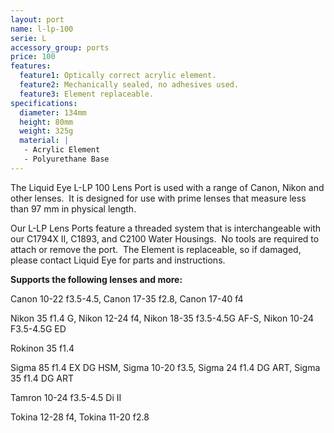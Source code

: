 ```yaml
---
layout: port
name: l-lp-100
serie: L
accessory_group: ports
price: 100
features:
  feature1: Optically correct acrylic element.
  feature2: Mechanically sealed, no adhesives used.
  feature3: Element replaceable.
specifications:
  diameter: 134mm
  height: 80mm
  weight: 325g
  material: |
   - Acrylic Element
   - Polyurethane Base
---
```

The Liquid Eye L-LP 100 Lens Port is used with a range of Canon, Nikon and other lenses.  It is designed for use with prime lenses that measure less than 97 mm in physical length.

Our L-LP Lens Ports feature a threaded system that is interchangeable with our C1794X II, C1893, and C2100 Water Housings.  No tools are required to attach or remove the port.  The Element is replaceable, so if damaged, please contact Liquid Eye for parts and instructions.

**Supports the following lenses and more:**

Canon	10-22 f3.5-4.5, Canon	17-35 f2.8, Canon	17-40 f4

Nikon	35 f1.4 G, Nikon	12-24 f4, Nikon	18-35 f3.5-4.5G AF-S, Nikon	10-24 F3.5-4.5G ED

Rokinon 35 f1.4

Sigma	85 f1.4 EX DG HSM, Sigma 10-20 f3.5, Sigma 24 f1.4 DG ART, Sigma 35 f1.4 DG ART

Tamron  10-24 f3.5-4.5 Di II

Tokina	12-28 f4, Tokina 11-20 f2.8
